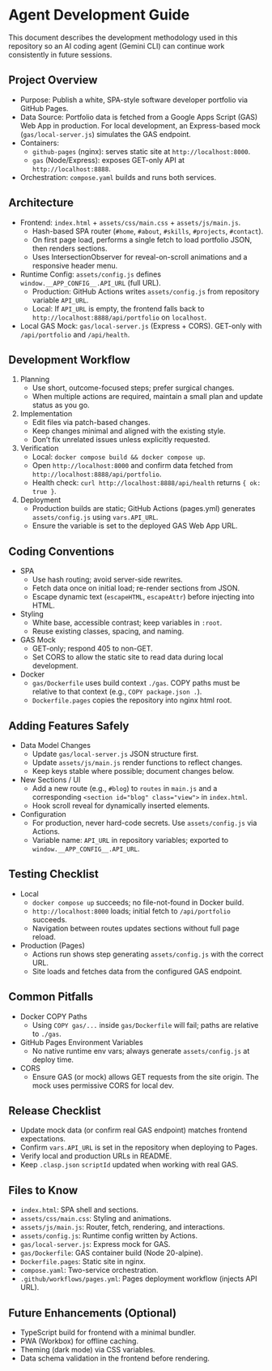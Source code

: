 # Agent Development Guide

This document describes the development methodology used in this repository so an AI coding agent (Gemini CLI) can continue work consistently in future sessions.

## Project Overview
- Purpose: Publish a white, SPA-style software developer portfolio via GitHub Pages.
- Data Source: Portfolio data is fetched from a Google Apps Script (GAS) Web App in production. For local development, an Express-based mock (`gas/local-server.js`) simulates the GAS endpoint.
- Containers:
  - `github-pages` (nginx): serves static site at `http://localhost:8000`.
  - `gas` (Node/Express): exposes GET-only API at `http://localhost:8888`.
- Orchestration: `compose.yaml` builds and runs both services.

## Architecture
- Frontend: `index.html` + `assets/css/main.css` + `assets/js/main.js`.
  - Hash-based SPA router (`#home`, `#about`, `#skills`, `#projects`, `#contact`).
  - On first page load, performs a single fetch to load portfolio JSON, then renders sections.
  - Uses IntersectionObserver for reveal-on-scroll animations and a responsive header menu.
- Runtime Config: `assets/config.js` defines `window.__APP_CONFIG__.API_URL` (full URL).
  - Production: GitHub Actions writes `assets/config.js` from repository variable `API_URL`.
  - Local: If `API_URL` is empty, the frontend falls back to `http://localhost:8888/api/portfolio` on `localhost`.
- Local GAS Mock: `gas/local-server.js` (Express + CORS). GET-only with `/api/portfolio` and `/api/health`.

## Development Workflow
1. Planning
   - Use short, outcome-focused steps; prefer surgical changes.
   - When multiple actions are required, maintain a small plan and update status as you go.
2. Implementation
   - Edit files via patch-based changes.
   - Keep changes minimal and aligned with the existing style.
   - Don’t fix unrelated issues unless explicitly requested.
3. Verification
   - Local: `docker compose build && docker compose up`.
   - Open `http://localhost:8000` and confirm data fetched from `http://localhost:8888/api/portfolio`.
   - Health check: `curl http://localhost:8888/api/health` returns `{ ok: true }`.
4. Deployment
   - Production builds are static; GitHub Actions (pages.yml) generates `assets/config.js` using `vars.API_URL`.
   - Ensure the variable is set to the deployed GAS Web App URL.

## Coding Conventions
- SPA
  - Use hash routing; avoid server-side rewrites.
  - Fetch data once on initial load; re-render sections from JSON.
  - Escape dynamic text (`escapeHTML`, `escapeAttr`) before injecting into HTML.
- Styling
  - White base, accessible contrast; keep variables in `:root`.
  - Reuse existing classes, spacing, and naming.
- GAS Mock
  - GET-only; respond 405 to non-GET.
  - Set CORS to allow the static site to read data during local development.
- Docker
  - `gas/Dockerfile` uses build context `./gas`. COPY paths must be relative to that context (e.g., `COPY package.json .`).
  - `Dockerfile.pages` copies the repository into nginx html root.

## Adding Features Safely
- Data Model Changes
  - Update `gas/local-server.js` JSON structure first.
  - Update `assets/js/main.js` render functions to reflect changes.
  - Keep keys stable where possible; document changes below.
- New Sections / UI
  - Add a new route (e.g., `#blog`) to `routes` in `main.js` and a corresponding `<section id="blog" class="view">` in `index.html`.
  - Hook scroll reveal for dynamically inserted elements.
- Configuration
  - For production, never hard-code secrets. Use `assets/config.js` via Actions.
  - Variable name: `API_URL` in repository variables; exported to `window.__APP_CONFIG__.API_URL`.

## Testing Checklist
- Local
  - `docker compose up` succeeds; no file-not-found in Docker build.
  - `http://localhost:8000` loads; initial fetch to `/api/portfolio` succeeds.
  - Navigation between routes updates sections without full page reload.
- Production (Pages)
  - Actions run shows step generating `assets/config.js` with the correct URL.
  - Site loads and fetches data from the configured GAS endpoint.

## Common Pitfalls
- Docker COPY Paths
  - Using `COPY gas/...` inside `gas/Dockerfile` will fail; paths are relative to `./gas`.
- GitHub Pages Environment Variables
  - No native runtime env vars; always generate `assets/config.js` at deploy time.
- CORS
  - Ensure GAS (or mock) allows GET requests from the site origin. The mock uses permissive CORS for local dev.

## Release Checklist
- Update mock data (or confirm real GAS endpoint) matches frontend expectations.
- Confirm `vars.API_URL` is set in the repository when deploying to Pages.
- Verify local and production URLs in README.
- Keep `.clasp.json` `scriptId` updated when working with real GAS.

## Files to Know
- `index.html`: SPA shell and sections.
- `assets/css/main.css`: Styling and animations.
- `assets/js/main.js`: Router, fetch, rendering, and interactions.
- `assets/config.js`: Runtime config written by Actions.
- `gas/local-server.js`: Express mock for GAS.
- `gas/Dockerfile`: GAS container build (Node 20-alpine).
- `Dockerfile.pages`: Static site in nginx.
- `compose.yaml`: Two-service orchestration.
- `.github/workflows/pages.yml`: Pages deployment workflow (injects API URL).

## Future Enhancements (Optional)
- TypeScript build for frontend with a minimal bundler.
- PWA (Workbox) for offline caching.
- Theming (dark mode) via CSS variables.
- Data schema validation in the frontend before rendering.
